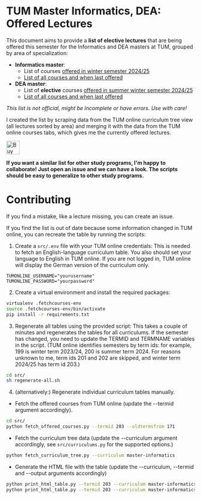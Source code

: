 # TUM Master Informatics, DEA: Offered Lectures

This document aims to provide a **list of elective lectures** that are being offered this semester for the Informatics and DEA masters at TUM, grouped by area of specialization:

- **Informatics master**:
  - List of courses [offered in winter semester 2024/25](https://vuenc.github.io/TUM-Master-Informatics-Offered-Lectures/informatics-ws24-25.html)
  - [List of all courses and when last offered](https://vuenc.github.io/TUM-Master-Informatics-Offered-Lectures/informatics-all.html)
- **DEA master**:
  - List of **elective** courses [offered in summer winter semester 2024/25](https://vuenc.github.io/TUM-Master-Informatics-Offered-Lectures/dea-ws24-25.html)
  - [List of all courses and when last offered](https://vuenc.github.io/TUM-Master-Informatics-Offered-Lectures/dea-all.html)

_This list is not official, might be incomplete or have errors. Use with care!_

I created the list by scraping data from the TUM online curriculum tree view (all lectures sorted by area) and merging it with the data from the TUM online courses tabs, which gives me the currently offered lectures.

<a href='https://ko-fi.com/K3K6135GAH' target='_blank'><img height='36' style='border:0px;height:36px;' src='https://storage.ko-fi.com/cdn/kofi2.png?v=3' border='0' alt='Buy Me a Coffee at ko-fi.com' /></a>

**If you want a similar list for other study programs, I'm happy to collaborate! Just open an issue and we can have a look. The scripts should be easy to generalize to other study programs.**

# Contributing

If you find a mistake, like a lecture missing, you can create an issue.

If you find the list is out of date because some information changed in TUM online, you can recreate the table by running the scripts:

1. Create a `src/.env` file with your TUM online credentials: This is needed to fetch an English-language curriculum table. You also should set your language to English in TUM online. If you are not logged in, TUM online will display the German version of the curriculum only.

```
TUMONLINE_USERNAME="yourusername"
TUMONLINE_PASSWORD="yourpassword"
```

2. Create a virtual environment and install the required packages:

```sh
virtualenv .fetchcourses-env
source .fetchcourses-env/bin/activate
pip install -r requirements.txt
```

3. Regenerate all tables using the provided script: This takes a couple of minutes and regenerates the tables for all curriculums. If the semester has changed, you need to update the TERMID and TERMNAME variables in the script. (TUM online identifies semesters by term ids: for example, 199 is winter term 2023/24, 200 is summer term 2024. For reasons unknown to me, term ids 201 and 202 are skipped, and winter term 2024/25 has term id 203.)

```sh
cd src/
sh regenerate-all.sh
```

4. (alternatively:) Regenerate individual curriculum tables manually.

- Fetch the offered courses from TUM online (update the --termid argument accordingly).

```sh
cd src/
python fetch_offered_courses.py --termid 203 --oldtermsfrom 171
```

- Fetch the curriculum tree data (update the --curriculum argument accordingly, see `src/curriculums.py` for the supported options.)

```sh
python fetch_curriculum_tree.py --curriculum master-informatics
```

- Generate the HTML file with the table (update the --curriculum, --termid and --output arguments accordingly)

```sh
python print_html_table.py --termid 203 --curriculum master-informatics --output "../informatics-ws24-25.html"
python print_html_table.py --termid 203 --curriculum master-informatics --oldtermsfrom 171 --output ../informatics-all.html
```
